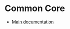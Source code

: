 # Common Core

- [Main documentation](https://github.com/doctore/Spring6Microservices?tab=readme-ov-file#common-core)